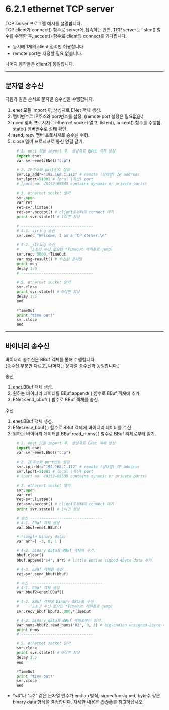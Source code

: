 ﻿# 6.2.1 ethernet TCP server

TCP server 프로그램 예시를 설명합니다.  
TCP client가 connect() 함수로 server에 접속하는 반면, TCP server는 listen() 함수를 수행한 후, accept() 함수로 client의 connect를 기다립니다.  

* 동시에 1개의 client 접속만 허용합니다.
* remote port는 지정할 필요 없습니다.

나머지 동작들은 client와 동일합니다.

---

## 문자열 송수신

다음과 같은 순서로 문자열 송수신을 수행합니다.

1. enet 모듈 import 후, 생성자로 ENet 객체 생성.
2. 멤버변수로 IP주소와 port번호를 설정. (remote port 설정은 필요없음.)
3. open 멤버 프로시져로 ethernet socket 열고, listen(), accept() 함수를 수행함. state\(\) 멤버변수로 상태 확인.
4. send, recv 멤버 프로시져로 송수신 수행.
5. close 멤버 프로시져로 통신 연결 닫기.


```python
     # 1. enet 모듈 import 후, 생성자로 ENet 객체 생성
     import enet
     var svr=enet.ENet("tcp")
     
     # 2. IP주소와 port번호 설정
     svr.ip_addr="192.168.1.172" # remote (상대방) IP address
     svr.lport=51001 # local (자신) port
     # (port no. 49152–65535 contains dynamic or private ports)
     
     # 3. ethernet socket 열기
     svr.open
     var ret
     ret=svr.listen()
     ret=svr.accept() # client로부터의 connect 대기
     print svr.state() # 1이면 정상
     
     # --------------------------------
     # 4-1. string 송신
     svr.send "Welcome, I am a TCP server.\n"
     
     # 4-2. string 수신
     #     (5초간 수신 없으면 *TimeOut 레이블로 jump)
     svr.recv 5000,*TimeOut
     var msg=result() # 수신된 문자열
     print msg
     delay 1.0
     # --------------------------------
     
     # 5. ethernet socket 닫기
     svr.close
     print svr.state() # 0이면 정상
     delay 1.5
     end

     *TimeOut
     print "time out!"
     svr.close
     end
```

---

## 바이너리 송수신

바이너리 송수신은 BBuf 객체를 통해 수행합니다.  
(송수신 부분만 다르고, 나머지는 문자열 송수신과 동일합니다.)

송신

1. enet.BBuf 객체 생성.
2. 원하는 바이너리 데이터를 BBuf.append( ) 함수로 BBuf 객체에 추가.
3. ENet.send_bbuf( ) 함수로 BBuf 객체를 송신.


수신

1. enet.BBuf 객체 생성.
2. ENet.recv_bbuf( ) 함수로 BBuf 객체에 바이너리 데이터를 수신
3. 원하는 바이너리 데이터를 BBuf.read_nums( ) 함수로 BBuf 객체로부터 읽기.


```python
     # 1. enet 모듈 import 후, 생성자로 ENet 객체 생성
     import enet
     var svr=enet.ENet("tcp")
     
     # 2. IP주소와 port번호 설정
     svr.ip_addr="192.168.1.172" # remote (상대방) IP address
     svr.lport=51001 # local (자신) port
     # (port no. 49152–65535 contains dynamic or private ports)
     
     # 3. ethernet socket 열기
     svr.open
     var ret
     ret=svr.listen()
     ret=svr.accept() # client로부터의 connect 대기
     print svr.state() # 1이면 정상

     # 송신 --------------------------------
     # 4-1. BBuf 객체 생성
     var bbuf=enet.BBuf()

     # (sample binary data)
     var arr=[ -3, 0, 1 ]
     
     # 4-2. binary data를 BBuf 객체에 추가.
     bbuf.clear()
     bbuf.append("s4", arr) # little endian signed-4byte data 추가

     # 4-3. BBuf 객체를 송신
     ret=svr.send_bbuf(bbuf)

     # 수신 --------------------------------
     # 4-1. BBuf 객체 생성
     var bbuf2=enet.BBuf()
     
     # 4-2. BBuf 객체에 binary data를 수신
     #     (3초간 수신 없으면 *TimeOut 레이블로 jump)
     svr.recv_bbuf bbuf2,3000,*TimeOut

     # 4-3. binary data를 BBuf 객체로부터 읽기.
     var nums=bbuf2.read_nums("U2", 0, 3) # big-endian unsigned-2byte data 3개 읽기
     print nums
     # --------------------------------

     # 5. ethernet socket 닫기
     svr.close
     print svr.state() # 0이면 정상
     delay 1.5
     end

     *TimeOut
     print "time out!"
     svr.close
     end
```

* "s4"나 "U2" 같은 문자열 인수가 endian 방식, signed/unsigned, byte수 같은 binary data 형식을 결정합니다. 자세한 내용은 @@@를 참고하십시오.
